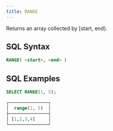 ```yaml
---
title: RANGE
---
```


Returns an array collected by [start, end).

## SQL Syntax

```sql
RANGE( <start>, <end> )
```

## SQL Examples

```sql
SELECT RANGE(1, 5);

┌───────────────┐
│  range(1, 5)  │
├───────────────┤
│ [1,2,3,4]     │
└───────────────┘
```